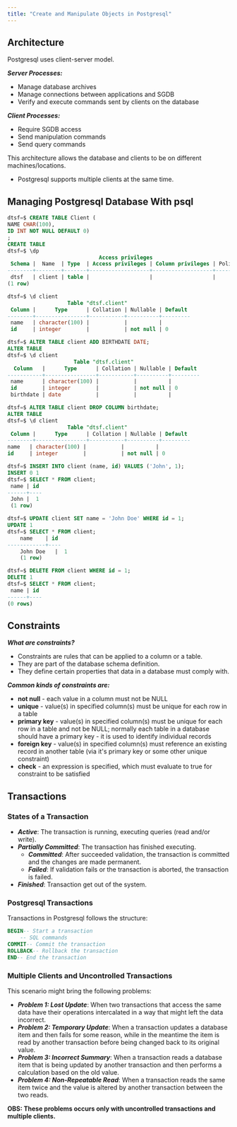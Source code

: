 ```yaml
---
title: "Create and Manipulate Objects in Postgresql"
---
```


## Architecture

Postgresql uses client-server model.

***Server Processes:***

- Manage database archives
- Manage connections between applications and SGDB
- Verify and execute commands sent by clients on the database

***Client Processes:***

- Require SGDB access
- Send manipulation commands
- Send query commands

This architecture allows the database and clients to be on different machines/locations.

- Postgresql supports multiple clients at the same time.

## Managing Postgresql Database With psql

```sql
dtsf=$ CREATE TABLE Client (
NAME CHAR(100),
ID INT NOT NULL DEFAULT 0)
;
CREATE TABLE
dtsf=$ \dp
                             Access privileges
 Schema |  Name  | Type  | Access privileges | Column privileges | Policies
--------+--------+-------+-------------------+-------------------+----------
 dtsf   | client | table |                   |                   |
(1 row)

dtsf=$ \d client
                   Table "dtsf.client"
 Column |      Type      | Collation | Nullable | Default
--------+----------------+-----------+----------+---------
 name   | character(100) |           |          |
 id     | integer        |           | not null | 0

dtsf=$ ALTER TABLE client ADD BIRTHDATE DATE;
ALTER TABLE
dtsf=$ \d client
                     Table "dtsf.client"
  Column   |      Type      | Collation | Nullable | Default
-----------+----------------+-----------+----------+---------
 name      | character(100) |           |          |
 id        | integer        |           | not null | 0
 birthdate | date           |           |          |

dtsf=$ ALTER TABLE client DROP COLUMN birthdate;
ALTER TABLE
dtsf=$ \d client
                   Table "dtsf.client"
 Column |      Type      | Collation | Nullable | Default
--------+----------------+-----------+----------+---------
name   | character(100) |           |          |
id     | integer        |           | not null | 0

dtsf=$ INSERT INTO client (name, id) VALUES ('John', 1);
INSERT 0 1
dtsf=$ SELECT * FROM client;
 name | id
------+----
 John |  1
 (1 row)

dtsf=$ UPDATE client SET name = 'John Doe' WHERE id = 1;
UPDATE 1
dtsf=$ SELECT * FROM client;
    name    | id
------------+----
    John Doe   |  1
    (1 row)

dtsf=$ DELETE FROM client WHERE id = 1;
DELETE 1
dtsf=$ SELECT * FROM client;
 name | id
------+----
(0 rows)
```

## Constraints

***What are constraints?***

- Constraints are rules that can be applied to a column or a table.
- They are part of the database schema definition.
- They define certain properties that data in a database must comply with.

***Common kinds of constraints are:***

- **not null** - each value in a column must not be NULL
- **unique** - value(s) in specified column(s) must be unique for each row in a table
- **primary key** - value(s) in specified column(s) must be unique for each row in a table and not be NULL; normally each table in a database should have a primary key - it is used to identify individual records
- **foreign key** - value(s) in specified column(s) must reference an existing record in another table (via it's primary key or some other unique constraint)
- **check** - an expression is specified, which must evaluate to true for constraint to be satisfied

## Transactions

### States of a Transaction

- ***Active***: The transaction is running, executing queries (read and/or write).
- ***Partially Committed***: The transaction has finished executing.
    * ***Committed***: After succeeded validation, the transaction is committed and the changes are made permanent.
    * ***Failed***: If validation fails or the transaction is aborted, the transaction is failed.
- ***Finished***: Transaction get out of the system.

### Postgresql Transactions

Transactions in Postgresql follows the structure:

```sql
BEGIN-- Start a transaction
    -- SQL commands
COMMIT-- Commit the transaction
ROLLBACK-- Rollback the transaction
END-- End the transaction
```

### Multiple Clients and Uncontrolled Transactions

This scenario might bring the following problems:

- ***Problem 1: Lost Update***: When two transactions that access the same data have their operations intercalated in a way that might left the data incorrect.
- ***Problem 2: Temporary Update***: When a transaction updates a database item and then fails for some reason, while in the meantime the item is read by another transaction before being changed back to its original value.
- ***Problem 3: Incorrect Summary***: When a transaction reads a database item that is being updated by another transaction and then performs a calculation based on the old value.
- ***Problem 4: Non-Repeatable Read***: When a transaction reads the same item twice and the value is altered by another transaction between the two reads.

**OBS: These problems occurs only with uncontrolled transactions and multiple clients.**